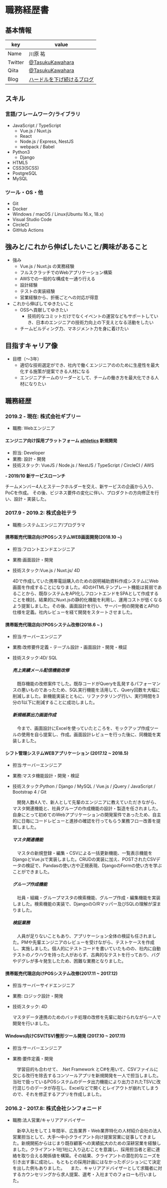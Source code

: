 # 職務経歴書

## 基本情報

| key     | value                                                               |
| ------- | ------------------------------------------------------------------- |
| Name    | 川原 祐                                                             |
| Twitter | [@TasukuKawahara](https://twitter.com/TaskKAWAHARA)                 |
| Qiita   | [@TasukuKawahara](https://qiita.com/TaskKAWAHARA)                   |
| Blog    | [ハードルを下げ続けるブログ](https://task-kawahara.hatenablog.com/) |

## スキル

### 言語/フレームワーク/ライブラリ

- JavaScript / TypeScript
  - Vue.js / Nuxt.js
  - React
  - Node.js / Express, NestJS
  - webpack / Babel
- Python3
  - Django
- HTML5
- CSS3(SCSS)
- PostgreSQL
- MySQL

### ツール・OS・他

- Git
- Docker
- Windows / macOS / Linux(Ubuntu 16.x, 18.x)
- Visual Studio Code
- CircleCI
- GitHub Actions

## 強みと/これから伸ばしたいこと/興味があること

- 強み
  - Vue.js / Nuxt.js の実務経験
  - フルスクラッチでのWebアプリケーション構築
  - AWSでの一般的な構成を一通り行える
  - 設計経験
  - テストの実装経験
  - 営業経験から、折衝ごとへの対応が得意
- これから伸ばしてゆきたいこと
  - OSSへ貢献してゆきたい
    - 技術的なコミットだけでなくイベントの運営などもサポートしていき、日本のエンジニアの技術力向上の下支えとなる活動をしたい
  - チームビルディング力、マネジメント力を身に着けたい

## 目指すキャリア像

- 目標（〜3年）
  - 適切な技術選定ができ、社内で働くエンジニアののために生産性を最大化する施策が提案できる人材になる
  - エンジニアチームのリーダーとして、チームの働き方を最大化できる人材になりたい

## 職務経歴

### 2019.2 - 現在: 株式会社ギブリー

- 職務: Webエンジニア

#### エンジニア向け採用プラットフォーム [athletics](https://athletix.run) 新規開発

- 担当: Developer
- 業務: 設計・開発
- 技術スタック: VueJS / Node.js / NestJS / TypeScript / CircleCI / AWS

**- 2019/10 新サービスローンチ**

チームメンバー4人とステークホルダーを交え、新サービスの企画から入り、PoCを作成。
その後、ビジネス要件の変化に伴い、プロダクトの方向修正を行い、設計・実装した。

### 2017.9 - 2019.2: 株式会社テラ

- 職務:システムエンジニア/プログラマ

#### 携帯販売代理店向けPOSシステムWEB画面開発(2018.10 ~)

- 担当:フロントエンドエンジニア
- 業務:画面設計・開発
- 技術スタック:Vue.js / Nuxt.js/ 4D

  4Dで作成していた携帯電話購入のための説明補助資料作成システムにWeb画面を作成することになりました。4DのHTMLテンプレート機能は貧弱であることから、既存システムをAPI化しフロントエンドをSPAとして作成することを検討。結果的にNuxt.jsの静的化機能を利用し、運用コストが低くなるよう提案しました。その後、画面設計を行い、サーバー側の開発者とAPIの仕様を定義。社内レビューを経て開発をスタートさせました。

#### 携帯販売代理店向けPOSシステム改修(2018.6 ~ )

- 担当:サーバーエンジニア
- 業務:改修要件定義・テーブル設計・画面設計・開発・検証
- 技術スタック:4D/ SQL

  ##### 売上実績メール配信機能改修

  　既存機能の改修案件でした。既存コードがQueryを乱発するパフォーマンスの悪いものであったため、SQL実行機能を活用して、Query回数を大幅に削減しました。新機能実装とともに、リファクタリング行い、実行時間を3分の1以下に削減することに成功しました。

  ##### 新規帳票出力画面作成

  　今まで、画面設計にExcelを使っていたところを、モックアップ作成ツールの使用を自ら提案し、作成。画面設計レビューを行った後に、同機能を実装しました。

#### シフト管理システムWEBアプリケーション (2017.12 ~ 2018.5)

- 担当:サーバーエンジニア
- 業務:マスタ機能設計・開発・検証
- 技術スタック:Python / Django / MySQL / Vue.js / jQuery / JavaScript / Bootstrap 4 / Git

  　開発人数4人で、新人として先輩のエンジニアに教えていただきながら、マスタ関連機能と、社員グループの作成機能の設計・製造を任されました。自身にとって初めてのWebアプリケーションの開発案件であったため、自主的に日毎にコードレビューと進捗の確認を行ってもらう業務フロー改善を提案しました。

  ##### マスタ関連機能

  　マスタの新規登録・編集・CSVによる一括更新機能、一覧表示機能をDjangoとVue.jsで実装しました。CRUDの実装に加え、POSTされたCSVデータの検証で、Pandasの使い方や正規表現、DjangoのFormの使い方を学ぶことができました。

  ##### グループ作成機能

  　社員・組織・グループマスタの検索機能、グループ作成・編集機能を実装しました。検索機能の実装で、DjangoのO/Rマッパー及びSQLの理解が深まりました。

  ##### 検証業務

   　人員が足りないこともあり、アプリケーション全体の検証も任されました。PMや先輩エンジニアのレビューを受けながら、テストケースを作成し、実施しました。個人的にテストコードを書いていたものの、社内に自動テストのノウハウを持った人がおらず、古典的なテストを行っており、バグやデグレが多々発生したため、困難な業務となりました。

#### 携帯販売代理店向けPOSシステム改修(2017.11 ~ 2017.12)

- 担当:サーバーサイドエンジニア

- 業務: ロジック設計・開発

- 技術スタック: 4D

  マスタデータ連携のためのバッチ処理の改修を先輩に助けられながら一人で開発を行いました。

#### Windows向けCSV(TSV)整形ツール開発 (2017.10 ~ 2017.11)

- 担当:サーバーエンジニア
- 業務:要件定義・開発

  　学習目的も合わせて、 .Net Framework とC#を用いて、CSVファイルに交じる改行を除去するコンソールアプリを新規開発を一人で担当しました。当社で扱っているPOSシステムのデータ出力機能により出力されたTSVに改行混じりのデータが存在し、Excelなどで開くとレイアウトが崩れてしまうので、それを修正するアプリを作成しました。

### 2016.2 - 2017.8: 株式会社シンフォニード

- 職務:法人営業/キャリアアドバイザー

  　新卒入社をして１年間半、広告業界・Web業界特化の人材紹介会社の法人営業担当として、大手〜中小クライアント向け提案営業に従事してきました。新規開拓からはじまり既存顧客への実績拡大のための深耕営業を経験しました。クライアント1社1社に入り込むことを意識し、採用担当者と密に連絡を取り合える関係値を構築。その結果、クライアントの潜在的なニーズを引き出す事に成功し、もともとの採用計画にはなかったポジションにて決定を出した例もありました。
    　また、キャリアアドバイザーとして求職者に対するカウンセリングから求人提案、選考・入社までのフォローも行いました。
